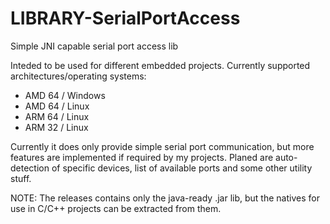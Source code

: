 # LIBRARY-SerialPortAccess
Simple JNI capable serial port access lib

Inteded to be used for different embedded projects.
Currently supported architectures/operating systems:
- AMD 64 / Windows
- AMD 64 / Linux
- ARM 64 / Linux
- ARM 32 / Linux

Currently it does only provide simple serial port communication, but more features are implemented if required by my projects.
Planed are auto-detection of specific devices, list of available ports and some other utility stuff.

NOTE:
The releases contains only the java-ready .jar lib, but the natives for use in C/C++ projects can be extracted from them.
